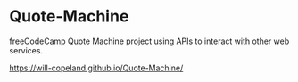 # Quote-Machine
freeCodeCamp Quote Machine project using APIs to interact with other web services.

https://will-copeland.github.io/Quote-Machine/
